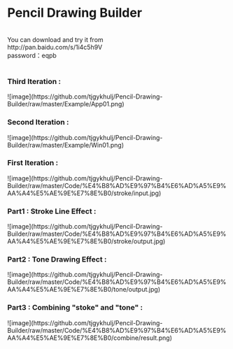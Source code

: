 <h1>Pencil Drawing Builder</h1><br>
You can download and try it from <br>
http://pan.baidu.com/s/1i4c5h9V<br>
password：eqpb <br>
<br>
<h3>Third Iteration : <br></h3>
	![image](https://github.com/tjgykhulj/Pencil-Drawing-Builder/raw/master/Example/App01.png)
<h3>Second Iteration : <br></h3>
	![image](https://github.com/tjgykhulj/Pencil-Drawing-Builder/raw/master/Example/Win01.png)

<h3>First Iteration : <br></h3>
![image](https://github.com/tjgykhulj/Pencil-Drawing-Builder/raw/master/Code/%E4%B8%AD%E9%97%B4%E6%AD%A5%E9%AA%A4%E5%AE%9E%E7%8E%B0/stroke/input.jpg)
<h3>Part1 : Stroke Line Effect :<br></h3>
![image](https://github.com/tjgykhulj/Pencil-Drawing-Builder/raw/master/Code/%E4%B8%AD%E9%97%B4%E6%AD%A5%E9%AA%A4%E5%AE%9E%E7%8E%B0/stroke/output.jpg)
<h3>Part2 : Tone Drawing Effect :<br></h3>
![image](https://github.com/tjgykhulj/Pencil-Drawing-Builder/raw/master/Code/%E4%B8%AD%E9%97%B4%E6%AD%A5%E9%AA%A4%E5%AE%9E%E7%8E%B0/tone/output.jpg)
<h3>Part3 : Combining "stoke" and "tone" :<br></h3>
![image](https://github.com/tjgykhulj/Pencil-Drawing-Builder/raw/master/Code/%E4%B8%AD%E9%97%B4%E6%AD%A5%E9%AA%A4%E5%AE%9E%E7%8E%B0/combine/result.png)
